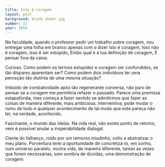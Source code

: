 ```yaml
---
title: Isto é coragem
layout: post
background: blank_sheet.jpg
number: 11
year: 2018
---
```


Na faculdade, quando o professor pedir um trabalho sobre coragem, vou entregar uma folha em branco apenas com o dizer Isto é coragem, Isso não é coragem, isso é ser estúpido, Então qual é a tua definição de coragem, É pensar fora da caixa.

Curioso. Como podem os termos estupidez e coragem ser confundidos, se tão díspares aparentam ser? Como podem dois indivíduos ter uma perceção tão distinta de uma mesma situação?

Imbuído de combatividade após tão regenerante conversa, não paro de pensar se a coragem me permitiria refazer o passado. Parece uma premissa estapafúrdia, mas começa a fazer sentido se admitirmos que fazer as coisas de maneira diferente, mais ambiciosa, interventiva, pode mudar o rumo de todo e qualquer acontecimento de tal modo que este pareça não ter, na verdade, acontecido.

Fascinante, o mundo das ideias. Na vida real, não existe ponto de retorno, nem é possível anular a inoperabilidade dialogal.

Ciente do falhanço, roído por um remorso miudinho, volto a abstratizar o meu plano. Porventura terei a oportunidade de concretizá-lo, em sonho, num universo paralelo, noutra vida, de maneira diferente, tantas as vezes que forem necessárias, sem sombra de dúvidas, uma demonstração de coragem.
